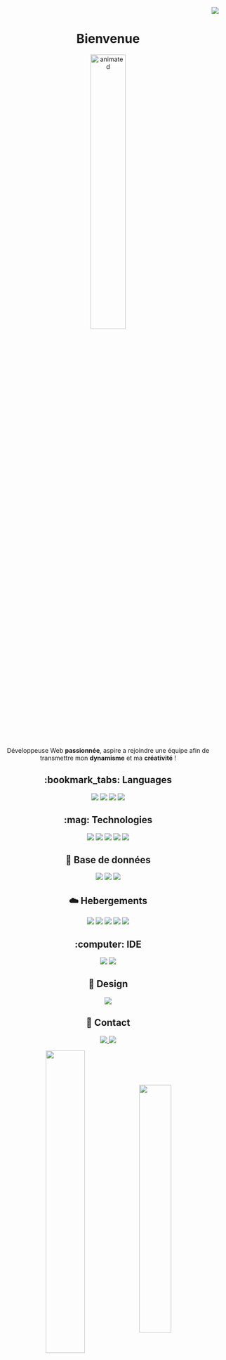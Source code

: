 <p align="right"><img src="https://forthebadge.com/images/badges/built-with-love.svg"/></p>

<h1 align="center"> Bienvenue</h1>

<p align="center">
  <img width="40%" src="https://media2.giphy.com/media/xUPGGDNsLvqsBOhuU0/giphy.gif?cid=ecf05e47qm87wluypuv3hwd337c5x78a3290bge478npg1mz&rid=giphy.gif&ct=g" alt="animated" />
</p>


<p align="center"> Développeuse Web <b>passionnée</b>, aspire a rejoindre une équipe afin de transmettre mon <b>dynamisme</b> et ma <b>créativité</b> ! </p>

<h2 align="center"> :bookmark_tabs:   Languages  </h2>
<p align="center">
<img src="https://img.shields.io/badge/html5-%23E34F26.svg?style=for-the-badge&logo=html5&logoColor=white"/> <img src="https://img.shields.io/badge/css3-%231572B6.svg?style=for-the-badge&logo=css3&logoColor=white"/> <img src="https://img.shields.io/badge/javascript-%23323330.svg?style=for-the-badge&logo=javascript&logoColor=%23F7DF1E"/> <img src="https://img.shields.io/badge/php-%23777BB4.svg?style=for-the-badge&logo=php&logoColor=white"/> </p>

<h2 align="center"> :mag: Technologies </h2>
<p align="center">
<img src="https://img.shields.io/badge/react-%2320232a.svg?style=for-the-badge&logo=react&logoColor=%2361DAFB"/> <img src="https://img.shields.io/badge/express.js-%23404d59.svg?style=for-the-badge&logo=express&logoColor=%2361DAFB"/> <img src="https://img.shields.io/badge/vite-%23646CFF.svg?style=for-the-badge&logo=vite&logoColor=white"/> <img src="https://img.shields.io/badge/NPM-%23CB3837.svg?style=for-the-badge&logo=npm&logoColor=white"/> <img src="https://img.shields.io/badge/git-%23F05033.svg?style=for-the-badge&logo=git&logoColor=white" />
 </p>
 
<h2 align="center"> 💾 Base de données </h2>
<p align="center">
<img src="https://img.shields.io/badge/Firebase-039BE5?style=for-the-badge&logo=Firebase&logoColor=white" /> <img src="https://img.shields.io/badge/MongoDB-%234ea94b.svg?style=for-the-badge&logo=mongodb&logoColor=white" /> <img src="https://img.shields.io/badge/mysql-%2300f.svg?style=for-the-badge&logo=mysql&logoColor=white" />
</p>

<h2 align="center"> ☁️ Hebergements </h2>
<p align="center">
 <img src="https://img.shields.io/badge/Render-%46E3B7.svg?style=for-the-badge&logo=render&logoColor=white" /> <img src="https://img.shields.io/badge/netlify-%23000000.svg?style=for-the-badge&logo=netlify&logoColor=#00C7B7" />  <img src="https://img.shields.io/badge/heroku-%23430098.svg?style=for-the-badge&logo=heroku&logoColor=white" /> <img src="https://img.shields.io/badge/github%20pages-121013?style=for-the-badge&logo=github&logoColor=white" /> <img src="https://img.shields.io/badge/firebase-%23039BE5.svg?style=for-the-badge&logo=firebase"
 /> </p>
 
<h2 align="center"> :computer: IDE </h2>
<p align="center"> 
  <img src="https://img.shields.io/badge/Visual%20Studio-5C2D91.svg?style=for-the-badge&logo=visual-studio&logoColor=white" /> <img src="https://img.shields.io/badge/Windows-0078D6?style=for-the-badge&logo=windows&logoColor=white" />
</p>

<h2 align="center"> 🎨 Design </h2>
<p align="center">
<img src="https://img.shields.io/badge/figma-%23F24E1E.svg?style=for-the-badge&logo=figma&logoColor=white"/> 
</p>

<h2 align="center"> 💬 Contact  </h2>
<p align="center">
  <a href="https://www.linkedin.com/in/no%C3%A9mie-nouader-b6a059232/">
<img src="https://img.shields.io/badge/linkedin-%230077B5.svg?style=for-the-badge&logo=linkedin&logoColor=white" /> 
  </a>
  <a href="https://profile.indeed.com/?hl=fr_FR&co=FR&from=gnav-homepage">
  <img src="https://img.shields.io/badge/indeed-003A9B?style=for-the-badge&logo=indeed&logoColor=white" />
  </a>
</p>

<p align="center">
  <img align="center" width="42%" src="https://github-readme-stats.vercel.app/api?username=neelyaa&show_icons=true&theme=discord_old_blurple" />
  <img align="center" width="38%" src="https://github-readme-stats.vercel.app/api/top-langs/?username=neelyaa&hide_progress=true" />
</p>
